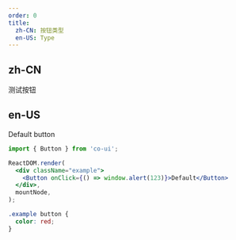 ```yaml
---
order: 0
title:
  zh-CN: 按钮类型
  en-US: Type
---
```


## zh-CN

测试按钮   

## en-US

Default button   

```jsx
import { Button } from 'co-ui';

ReactDOM.render(
  <div className="example">
    <Button onClick={() => window.alert(123)}>Default</Button>
  </div>,
  mountNode,
);
```

```css
.example button {
  color: red;
}
```

<style>
 .test button + button {
    margin-left: 20px;
 }
</style>
